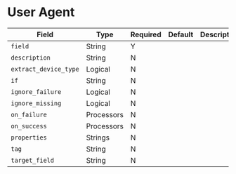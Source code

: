 # User Agent

|Field|Type|Required|Default|Description|
|---|---|---|---|---|
|`field`|String|Y|||
|`description`|String|N|||
|`extract_device_type`|Logical|N|||
|`if`|String|N|||
|`ignore_failure`|Logical|N|||
|`ignore_missing`|Logical|N|||
|`on_failure`|Processors|N|||
|`on_success`|Processors|N|||
|`properties`|Strings|N|||
|`tag`|String|N|||
|`target_field`|String|N|||
